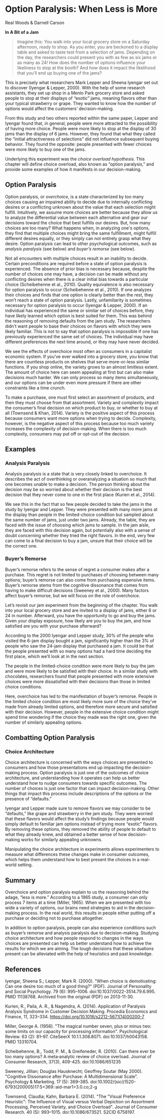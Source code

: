# Option Paralysis: When Less is More

Real Woods & Darnell Carson

**In A Bit of a Jam**
> Imagine this: You walk into your local grocery store on a Saturday
afternoon, ready to shop. As you enter, you are beckoned to a
display table and asked to taste test from a selection of jams.
Depending on the day, the researchers could present you with as few
as six jams or as many as 24! How does the number of options
influence your likeliness to stop at the booth? And how does it
impact the likelihood that you’ll end up buying one of the jams?

This is precisely what researchers Mark Lepper and Sheena Iyengar
set out to discover (Iyengar & Lepper, 2000). With the help of some
research assistants, they set up shop in a Menlo Park grocery store
and asked people to stop at their displays of “exotic” jams, meaning
flavors other than your typical strawberry or grape. They wanted to
know how the number of options would affect the customers’
decision-making.

From this study and two others reported within the same paper,
Lepper and Iyengar found that, in general, people were more
attracted to the possibility of having more choice. People were more
likely to stop at the display of 30 jams than the display of 6 jams.
However, they found that what they called the “initial
attractiveness of selections” did not influence subsequent buying
behavior. They found the opposite: people presented with fewer
choices were more likely to buy one of the jams.

Underlying this experiment was the *choice overload hypothesis*.
This chapter will define choice overload, also known as “option
paralysis,” and provide some examples of how it manifests in our
decision-making.

## Option Paralysis

Option paralysis, or *overchoice*, is a state characterized by
too many choices causing an impaired ability to decide due to
internally conflicting desires or a conflicting unknown about the
value that each selection might fulfill. Intuitively, we assume more
choices are better because they allow us to analyze the differential
value between each alternative and gear our decisions toward the
choice that best fulfills our desires. But, how many choices are
too many? What happens when, in analyzing one's options, they find
that multiple choices might bring the same fulfillment, might
fulfill different desires equally, or they simply can not entirely
grasp what they desire. Option paralysis can lead to other psychological outcomes,
such as *analysis paralysis* (see below) and *buyer’s remorse* (see
below).

Not all encounters with multiple choices result in an inability to
decide. Certain preconditions are required before a state of option
paralysis is experienced. The absence of prior bias is necessary
because, despite the number of choices one may have, a decision can
be made without any conflicting desires when there is a clear
initial bias towards a particular choice (Scheibehenne et al., 2010).
Quality equivalence is
also necessary for option paralysis to occur (Scheibehenne et al., 2010).
 If one analyzes their
choices and finds that one option is clearly better than the rest,
they won’t reach a state of option paralysis. Lastly, unfamiliarity
is sometimes necessary for option paralysis to occur (Iyengar &
Lepper, 2000). If an individual has experienced the same or similar
set of choices before, they have likely learned which option is best
suited for them. This was behind the reasoning of removing defaults
from the jam study. The researchers didn’t want people to base their
choices on flavors with which they were likely familiar. This is not
to say that option paralysis is impossible if one has previously
experienced the same set of choices. The individual may have
different preferences the next time around, or they may have never
decided.

We see the effects of overchoice most often as consumers in a
capitalist economic system. If you’ve ever walked into a grocery
store, you know that there are countless products on shelves that
serve more-or-less similar functions. If you shop online, the
variety grows to an almost limitless extent. The amount of choice
here can seem appealing at first but can also make decisions much
harder. We can only process so many items simultaneously, and our
options can be under even more pressure if there are other
constraints like a time crunch.

To make a purchase, one must first select an assortment of
products, and then they must choose from that assortment. Variety
and complexity impact the consumer’s final decision on which product
to buy, or whether to buy at all (Townsend & Khan, 2014). Variety is the positive
aspect of this process because consumers want more options when
trying to decide. Complexity, however, is the negative aspect of
this process because too much variety increases the complexity of
decision-making. When there is too much complexity, consumers may
put off or opt-out of the decision.

## Examples

### Analysis Paralysis

Analysis paralysis is a state that is very closely
linked to overchoice. It describes the act of overthinking or
overanalyzing a situation so much that one becomes unable to make a
decision. The person thinking about the decision may be so worried
about whether their decision is the best decision that they never
come to one in the first place (Kurien et al., 2014).

We see this in the fact that so few
people decided to take the jams in the study by Iyengar and Lepper.
They were presented with many more jams at the display than people
in the limited-choice condition but sampled about the same number of
jams, just under two jams. Already, the table, they are faced with
the issue of choosing which jams to sample. In the jam aisle, they
are faced with this decision again, but potentially also with a
sense of doubt concerning whether they tried the right flavors. In
the end, very few can come to a final decision to buy a jam, unsure
that their choice will be the correct one.

### Buyer’s Remorse

Buyer’s remorse refers to
the sense of regret a consumer makes after a purchase. This regret
is not limited to purchases of choosing between many options;
buyer’s remorse can also come from purchasing expensive items.
Buyer’s remorse stems from the cognitive dissonance that comes from
having to make difficult decisions (Sweeney et al., 2000). Many
factors affect buyer’s remorse, but we will focus on the role of 
overchoice.

Let’s revisit our jam
experiment from the beginning of the chapter. You walk into your
local grocery store and are invited to a display of jams, either 6
or 24 in number. Afterward, you have the opportunity to go and buy
the jams. Given your display exposure, how likely are you to buy the
jam, and how satisfied are you with your purchase afterward?

According to the 2000 Iyengar and 
Lepper study, 30% of the people who visited the 6-jam display bought
a jam, significantly higher than the 3% of people who saw the 24-jam
display that purchased a jam. It could be that the people presented
with so many options had a hard time deciding the first place, which
we’ll look at in the next section.

The people in the
limited-choice condition were more likely to buy the jam and were
more likely to be satisfied with their choice. In a similar study
with chocolates, researchers found that people presented with more
extensive choices were more dissatisfied with their decisions
than those in limited choice conditions.

Here, overchoice has led to the
manifestation of buyer’s remorse. People in the limited choice
condition are most likely more sure of the choice they’ve made from
already limited options, and therefore more secure and satisfied
with their decision. However, people in the extensive choice
condition might spend time wondering if the choice they made was the
right one, given the number of similarly appealing options.

## Combatting Option Paralysis

### Choice Architecture

Choice architecture is concerned with the ways
choices are presented to consumers and how those presentations end
up impacting the decision-making process. Option paralysis is just
one of the outcomes of choice architecture, and understanding how it
operates can help us better understand how to nudge consumers
towards specific outcomes. The number of choices is just one factor
that can impact decision-making. Other things that impact this
process include descriptions of the options or the presence of
“defaults.”

Iyengar and Lepper made sure to remove flavors we may consider to be
“defaults,” like grape and strawberry in the jam study. They were
worried that these flavors would affect the study’s findings because
people would simply default to familiar jam options instead of
trying more “exotic” flavors. By removing these options, they
removed the ability of people to default to what they already knew,
and obtained a better sense of how decision-making works for similarly
appealing unknowns.

Manipulating the choice architecture in experiments allows
experimenters to measure what differences these changes make in
consumer outcomes, which helps them understand how to best present
the choices in a real-world setting.

## Summary

Overchoice and option paralysis explain to us the reasoning behind
the adage, “less is more.” According to a 1965 study, a consumer can
only process 7 items at a time (Miller, 1965). When we are presented
with too wide a variety of options, our brains need strategies to
aid in the decision-making process. In the real world, this results
in people either putting off a purchase or deciding not to purchase
altogether.

In addition to option paralysis, people can also experience
conditions such as buyer’s remorse and analysis paralysis due to
decision-making. Studying choice architecture and how people respond
to changes in the ways choices are presented can help us better
understand how to achieve the results for which we are aiming. The
tough decisions that these situations present can be alleviated with
the help of heuristics and past knowledge. 

## References

Iyengar, Sheena S.; Lepper, Mark R. (2000). "When choice is
demotivating: Can one desire too much of a good thing?" (PDF).
Journal of Personality and Social Psychology. 79 (6): 995–1006.
doi:10.1037/0022-3514.79.6.995. PMID 11138768. Archived from the
original (PDF) on 2013-11-30.

Kurien, R., Paila, A. R., & Nagendra, A. (2014). Application of
Paralysis Analysis Syndrome in Customer Decision Making. Procedia
Economics and Finance, 11, 323–334. [<span
class="s5">https://doi.org/10.1016/s2212-5671(14)00200-7</span>](https://doi.org/10.1016/s2212-5671(14)00200-7)

Miller, George A.
(1956). "The magical number seven, plus or minus two: some limits on
our capacity for processing information". Psychological Review. 63
(2): 81–97. CiteSeerX 10.1.1.308.8071. doi:10.1037/h0043158. PMID
13310704.

Scheibehenne, B., Todd, P. M., & Greifeneder, R. (2010). Can there
ever be too many options? A meta‐analytic review of choice overload.
Journal of Consumer Research, 37(3), 409-425. doi:10.1086/651235

Sweeney, Jillian; Douglas Hausknecht; Geoffrey Soutar (May 2000).
"Cognitive Dissonance after Purchase: A Multidimensional Scale".
Psychology & Marketing. 17 (5): 369–385.
doi:10.1002/(sici)1520-6793(200005)17:5&lt;369::aid-mar1&gt;3.0.co;2-g

Townsend, Claudia; Kahn, Barbara E. (2014). "The "Visual Preference
Heuristic": The Influence of Visual versus Verbal Depiction on
Assortment Processing, Perceived Variety, and Choice Overload".
Journal of Consumer Research. 40 (5): 993–1015. doi:10.1086/673521.
S2CID 6758197.

